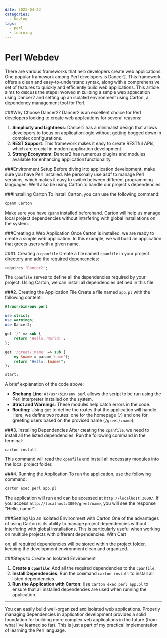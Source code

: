 ```yaml
---
date: 2023-04-23
categories:
  - Devlog
tags:
  - perl
  - learning
---
```


# Perl Webdev

There are various frameworks that help developers create web applications. One popular framework among Perl developers is Dancer2. This framework offers a clean and easy-to-understand syntax, along with a comprehensive set of features to quickly and efficiently build web applications.<!-- more -->
 This article aims to discuss the steps involved in building a simple web application using Dancer2 and setting up an isolated environment using Carton, a dependency management tool for Perl.

###Why Choose Dancer2?
Dancer2 is an excellent choice for Perl developers looking to create web applications for several reasons:
1. **Simplicity and Lightness**: Dancer2 has a minimalist design that allows developers to focus on application logic without getting bogged down in complex configurations.
2. **REST Support**: This framework makes it easy to create RESTful APIs, which are crucial in modern application development.
3. **Strong Ecosystem**: Dancer2 has numerous plugins and modules available for enhancing application functionality.

###Environment Setup
Before diving into application development, make sure you have Perl installed. Me personally use asdf to manage Perl versions, which makes it easy to switch between different programming languages. We'll also be using Carton to handle our project's dependencies.

###Installing Carton
To install Carton, you can use the following command:

```bash
cpanm Carton
```

Make sure you have `cpanm` installed beforehand. Carton will help us manage local project dependencies without interfering with global installations on the system.

###Creating a Web Application
Once Carton is installed, we are ready to create a simple web application. In this example, we will build an application that greets users with a given name.

###1. Creating a `cpanfile`
Create a file named `cpanfile` in your project directory and add the required dependencies:

```perl
requires 'Dancer2';
```

The `cpanfile` serves to define all the dependencies required by your project. Using Carton, we can install all dependencies defined in this file.

###2. Creating the Application File
Create a file named `app.pl` with the following content:

```perl
#!/usr/bin/env perl

use strict;
use warnings;
use Dancer2;

get '/' => sub {
    return 'Hello, World!';
};

get '/greet/:name' => sub {
    my $name = param('name');
    return "Hello, $name!";
};

start;
```

A brief explanation of the code above:
- **Shebang Line**: `#!/usr/bin/env perl` allows the script to be run using the Perl interpreter installed on the system.
- **Strict and Warnings**: These modules help catch errors in the code.
- **Routing**: Using `get` to define the routes that the application will handle. Here, we define two routes: one for the homepage (`/`) and one for greeting users based on the provided name (`/greet/:name`).

###3. Installing Dependencies
After creating the `cpanfile`, we need to install all the listed dependencies. Run the following command in the terminal:

```bash
carton install
```

This command will read the `cpanfile` and install all necessary modules into the local project folder.

###4. Running the Application
To run the application, use the following command:

```bash
carton exec perl app.pl
```

The application will run and can be accessed at `http://localhost:3000/`. If you access `http://localhost:3000/greet/name`, you will see the response "Hello, name!".

###Setting Up an Isolated Environment with Carton
One of the advantages of using Carton is its ability to manage project dependencies without interfering with global installations. This is particularly useful when working on multiple projects with different dependencies. With Cart

on, all required dependencies will be stored within the project folder, keeping the development environment clean and organized.

###Steps to Create an Isolated Environment
1. **Create a `cpanfile`**: Add all the required dependencies to the `cpanfile`.
2. **Install Dependencies**: Run the command `carton install` to install all listed dependencies.
3. **Run the Application with Carton**: Use `carton exec perl app.pl` to ensure that all installed dependencies are used when running the application.

---
You can easily build well-organized and isolated web applications. Properly managing dependencies in application development provides a solid foundation for building more complex web applications in the future (from what I've learned so far). This is just a part of my practical implementation of learning the Perl language.
